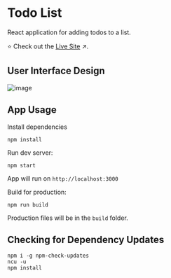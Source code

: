 #  Todo List
React application for adding todos to a list. 

:star: Check out the [Live Site](https://shafer-todo-list.netlify.app/) :arrow_upper_right:.

## User Interface Design

![image](https://github.com/user-attachments/assets/9ab7e128-a598-4298-9e20-b940a794d7ac)

## App Usage
Install dependencies
```
npm install
```
Run dev server:
```
npm start
```
App will run on `http://localhost:3000`

Build for production:
```
npm run build
```
Production files will be in the `build` folder.

## Checking for Dependency Updates
```
npm i -g npm-check-updates
ncu -u
npm install
```
